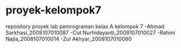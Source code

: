 # proyek-kelompok7
repository proyek lab pemrograman kelas A kelompok 7
-Ahmad Sarkhasi_2008107010087
-Cut Nurhidayanti_2008107010027
-Rahmi Najla_2008107010014
-Zul Akhyar_2008107010080

